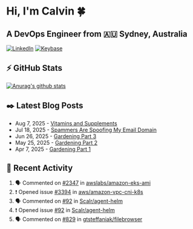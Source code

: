 # Hi, I'm Calvin 🍀
## A DevOps Engineer from 🇦🇺 Sydney, Australia</h3>

[![LinkedIn](https://img.shields.io/badge/-c–bui-0077B5?style=flat-square&labelColor=0077B5&logo=LinkedIn&logoColor=white)](https://www.linkedin.com/in/c-bui/)
[![Keybase](https://img.shields.io/badge/-calvinbui-ff6f21?style=flat-square&labelColor=ff6f21&logo=Keybase&logoColor=white)](https://keybase.io/calvinbui)

<!-- https://github.com/rishavanand/github-profilinator -->
## ⚡ GitHub Stats
[![Anurag's github stats](https://github-readme-stats.vercel.app/api?username=calvinbui&count_private=true&hide_title=true)](https://github.com/anuraghazra/github-readme-stats)

<!-- https://github.com/gautamkrishnar/blog-post-workflow -->
## ✒️ Latest Blog Posts

<!-- BLOG-POST-LIST:START -->
- Aug 7, 2025 - [Vitamins and Supplements](https://calvin.me/vitamins-and-supplements)
- Jul 18, 2025 - [Spammers Are Spoofing My Email Domain](https://calvin.me/spammers-are-spoofing-my-email)
- Jun 26, 2025 - [Gardening Part 3](https://calvin.me/gardening-part-3)
- May 25, 2025 - [Gardening Part 2](https://calvin.me/gardening-part-2)
- Apr 7, 2025 - [Gardening Part 1](https://calvin.me/gardening-part-1)

<!-- BLOG-POST-LIST:END -->

## 🏃‍ Recent Activity

<!--START_SECTION:activity-->
1. 🗣 Commented on [#2347](https://github.com/awslabs/amazon-eks-ami/pull/2347#issuecomment-3172989511) in [awslabs/amazon-eks-ami](https://github.com/awslabs/amazon-eks-ami)
2. ❗ Opened issue [#3394](https://github.com/aws/amazon-vpc-cni-k8s/issues/3394) in [aws/amazon-vpc-cni-k8s](https://github.com/aws/amazon-vpc-cni-k8s)
3. 🗣 Commented on [#92](https://github.com/Scalr/agent-helm/issues/92#issuecomment-2994944919) in [Scalr/agent-helm](https://github.com/Scalr/agent-helm)
4. ❗ Opened issue [#92](https://github.com/Scalr/agent-helm/issues/92) in [Scalr/agent-helm](https://github.com/Scalr/agent-helm)
5. 🗣 Commented on [#829](https://github.com/gtsteffaniak/filebrowser/issues/829#issuecomment-2994289642) in [gtsteffaniak/filebrowser](https://github.com/gtsteffaniak/filebrowser)
<!--END_SECTION:activity-->
